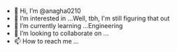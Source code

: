 - 👋 Hi, I’m @anagha0210
- 👀 I’m interested in ...Well, tbh, I'm still figuring that out
- 🌱 I’m currently learning ...Engineering
- 💞️ I’m looking to collaborate on ...
- 📫 How to reach me ...

<!---
anagha0210/anagha0210 is a ✨ special ✨ repository because its `README.md` (this file) appears on your GitHub profile.
You can click the Preview link to take a look at your changes.
--->
